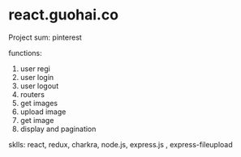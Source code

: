 # react.guohai.co

Project sum: 
pinterest

functions: 
1. user regi
2. user login 
3. user logout 
4. routers 
5. get images
6. upload image
7. get image
8. display and pagination 


sklls: 
react, redux, charkra, node.js, express.js , express-fileupload